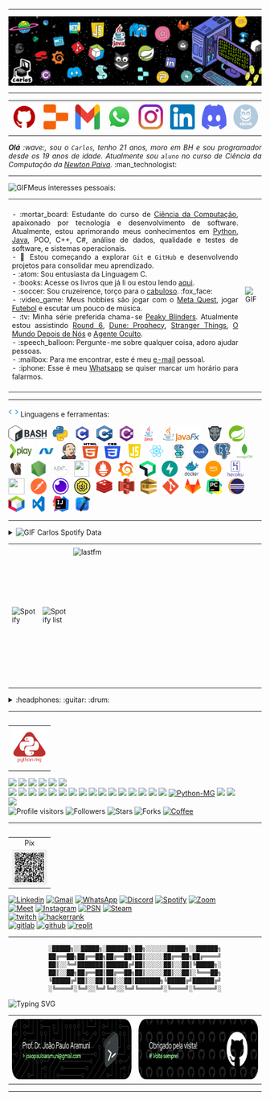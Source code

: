 <!--- Olá, esse é meu readme, fique à vontade para utilizá-lo como quiser! --> 

-----

<div>
<img align="center" alt="Header" src="https://github.com/CarlosGeovane/CarlosGeovane/blob/main/img/header_carlos1.png?raw=true"/>
</div>

-----

<div align="center">
<table>
<tr>
 <td align="center" colspan="11"></td>
</tr> 
<tr>
<td><a href="https://github.com/CarlosGeovane" target="_blank"><img src="https://github.com/CarlosGeovane/CarlosGeovane/blob/main/img/github5.png?raw=true" width="50px" height="50px"/></a>
</td>
<td><a href="https://replit.com/@carlosgeovaneof"><img src="https://github.com/CarlosGeovane/CarlosGeovane/blob/main/img/replit3.svg?raw=true" width="50px" height="50px"/></a>
</td>
<td><a href="mailto:carlosgeovaneoficiall@gmail.com" target="_blank"><img src="https://github.com/CarlosGeovane/CarlosGeovane/blob/main/img/gmail3.png?raw=true" width="50px" height="50px"/></a>
</td>
<td><a href="https://wa.me/5531981087576" target="_blank"><img src="https://github.com/CarlosGeovane/CarlosGeovane/blob/main/img/wpp2.png?raw=true" width="50px" height="50px"/></a>
</td>
<td><a href="https://www.instagram.com/carlos_geovanee/" target="_blank"><img src="https://github.com/CarlosGeovane/CarlosGeovane/blob/main/img/insta2.png?raw=true" width="50px" height="50px"/></a>
</td>
<td><a href="https://www.linkedin.com/in/carlosgeovanebelan/" target="_blank"><img src="https://github.com/CarlosGeovane/CarlosGeovane/blob/main/img/linkedin2.png?raw=true" width="50px" height="50px"/></a>
</td>
</td>
<!--<td><a href="https://slack.com/app_redirect?channel=UVD9N6VCL"><img src="https://github.com/joaopauloaramuni/joaopauloaramuni/blob/main/img/slack.png?raw=true" width="50px" height="50px"/></a>
</td>-->
<td><a href="https://discordapp.com/users/carlosgeovanee" target="_blank"><img src="https://github.com/CarlosGeovane/CarlosGeovane/blob/main/img/discord2.png?raw=true" width="50px" height="50px"/></a>
</td>
<td><a href="https://www.skoob.com.br/perfil/CarlosGeovanee" target="_blank"><img src="https://github.com/CarlosGeovane/CarlosGeovane/blob/main/img/skoob2.png?raw=true" width="50px" height="50px"/></a>
</td>
</td>
</td>
</tr>
<tr>
 <td align="center" colspan="11"></td>
</tr> 
</table>

</div>
<div align="justify">
<i><b>Olá</b> :wave:, sou o <code>Carlos</code>, tenho 21 anos, moro em BH e sou programador desde os 19 anos de idade. Atualmente sou <code>aluno</code> no curso de Ciência da Computação da <a href="https://www.newtonpaiva.br/" target="_blank">Newton Paiva</a>.</i> :man_technologist:<br />
</div>

-----

<div>

<img height="20" alt="GIF" src="https://github.com/joaopauloaramuni/joaopauloaramuni/blob/main/img/soulgem.gif?raw=true"/>Meus interesses pessoais:

<table>
<tr>
 <td align="center" colspan="2"></td>
</tr> 
<tr>
<td>
<div align="justify">
<p> 
- :mortar_board: Estudante do curso de <a href="https://newtonpaiva.br/cursos/graduacao-presencial/ciencia-da-computacao/" target="_blank">Ciência da Computação</a>, apaixonado por tecnologia e desenvolvimento de software.  Atualmente, estou aprimorando meus conhecimentos em <a href="https://www.python.org/" target="_blank">Python</a>, <a href="https://www.java.com/pt-BR/" target="_blank">Java</a>, POO, C++, C#, análise de dados, qualidade e testes de software, e sistemas operacionais.<br />
- 📌 Estou começando a explorar <code>Git</code> e <code>GitHub</code> e desenvolvendo projetos para consolidar meu aprendizado.<br />
- :atom: Sou entusiasta da Linguagem C.<br />
- :books: Acesse os livros que já li ou estou lendo <a href="https://www.skoob.com.br/perfil/CarlosGeovanee" target="_blank">aqui</a>.<br />
- :soccer: Sou cruzeirence, torço para o <a href="https://www.cruzeiro.com.br/" target="_blank">cabuloso</a>. :fox_face:<br />
- :video_game: Meus hobbies são jogar com o <a href="https://www.meta.com/quest/?srsltid=AfmBOoqGA_49rYZ7o_y0XhgqCNgx4VRvWzcVZw1ZXYfqAMaWz-_ekNFo)" target="_blank">Meta Quest</a>, jogar <a href="https://cbf.com.br/" target="_blank">Futebol</a> e escutar um pouco de música.<br />
- :tv: Minha série preferida chama-se <a href="https://www.imdb.com/pt/title/tt2442560/?ref_=nv_sr_srsg_0_tt_8_nm_0_in_0_q_the%2520peak%2520blinders" target="_blank">Peaky Blinders</a>. Atualmente estou assistindo <a href="https://www.imdb.com/pt/title/tt10919420/?ref_=mv_close" target="_blank">Round 6</a>, <a href="https://www.imdb.com/pt/title/tt10466872/" target="_blank">Dune: Prophecy</a>, <a href="https://www.imdb.com/pt/title/tt4574334/?ref_=nv_sr_srsg_0_tt_8_nm_0_in_0_q_stranger" target="_blank">Stranger Things</a>, <a href="https://www.imdb.com/pt/title/tt12747748/?ref_=nv_sr_srsg_0_tt_8_nm_0_in_0_q_o%2520mundo%2520depois" target="_blank">O Mundo Depois de Nós</a> e <a href="https://www.imdb.com/pt/title/tt1649418/?ref_=nv_sr_srsg_0_tt_7_nm_0_in_0_q_agente%2520oculto" target="_blank">Agente Oculto</a>.<br />
- :speech_balloon: Pergunte-me sobre qualquer coisa, adoro ajudar pessoas.<br />
- :mailbox: Para me encontrar, este é meu <a href="mailto:carlosgeovaneoficiall@gmail.com" target="_blank">e-mail</a> pessoal.<br />
- :iphone: Esse é meu <a href="https://wa.me/5531981087576" target="_blank">Whatsapp</a> se quiser marcar um horário para falarmos.<br />
</p>
</div>
</td>
<td>
<div>
<img alt="GIF" src="https://github.com/joaopauloaramuni/joaopauloaramuni/blob/main/img/dev.gif?raw=true" width="340px" height="650px"/>
</div>
</td>
</tr>
<tr>
 <td align="center" colspan="2"></td>
</tr> 
</table>

</div>

-----

<div>

<img height="20" alt="GIF" src="https://github.com/CarlosGeovane/CarlosGeovane/blob/main/img/skills.gif?raw=true"/>&nbsp;Linguagens e ferramentas:

<code><a href="https://www.gnu.org/software/bash/" target="_blank"><img height="32" src="https://github.com/CarlosGeovane/CarlosGeovane/blob/main/img/bash.png?raw=true"/></a></code>
&nbsp; 
<code><a href="https://www.python.org/" target="_blank"><img width="32" height="32" src="https://github.com/CarlosGeovane/CarlosGeovane/blob/main/img/python.png?raw=true"/></a></code>
&nbsp; 
<code><a href="https://www.open-std.org/jtc1/sc22/wg14/" target="_blank"><img width="32" height="32" src="https://github.com/CarlosGeovane/CarlosGeovane/blob/main/img/c.png?raw=true"/></a></code>
&nbsp; 
<code><a href="https://isocpp.org/" target="_blank"><img width="32" height="32" src="https://github.com/CarlosGeovane/CarlosGeovane/blob/main/img/cpp.svg?raw=true"/></a></code>
&nbsp; 
<code><a href="https://docs.microsoft.com/pt-br/dotnet/csharp/" target="_blank"><img width="32" height="32" src="https://github.com/CarlosGeovane/CarlosGeovane/blob/main/img/csharp.png?raw=true"/></a></code>
&nbsp; 
<code><a href="https://www.java.com/pt-BR/" target="_blank"><img width="32" height="32" src="https://github.com/CarlosGeovane/CarlosGeovane/blob/main/img/java.png?raw=true"/></a></code>
&nbsp; 
<code><a href="https://openjfx.io/" target="_blank"><img height="32" src="https://github.com/CarlosGeovane/CarlosGeovane/blob/main/img/javafx.png?raw=true"/></a></code>
&nbsp; 
<code><a href="https://www.primefaces.org/" target="_blank"><img width="32" height="32" src="https://github.com/CarlosGeovane/CarlosGeovane/blob/main/img/primefaces.png?raw=true"/></a></code>
&nbsp;
<code><a href="https://spring.io/" target="_blank"><img width="32" height="32" src="https://github.com/CarlosGeovane/CarlosGeovane/blob/main/img/spring.png?raw=true"/></a></code>
&nbsp;
<code><a href="https://www.playframework.com/" target="_blank"><img width="48" height="32" src="https://github.com/CarlosGeovane/CarlosGeovane/blob/main/img/play.png?raw=true"/></a></code>
&nbsp;
<code><a href="https://dotnet.microsoft.com/en-us/" target="_blank"><img width="32" height="32" src="https://github.com/CarlosGeovane/CarlosGeovane/blob/main/img/dotnet.png?raw=true"/></a></code>
&nbsp;
<code><a href="https://www.jenkins.io/" target="_blank"><img width="32" height="32" src="https://github.com/CarlosGeovane/CarlosGeovane/blob/main/img/jenkins.svg?raw=true"/></a></code>
&nbsp;
<code><a href="https://www.w3schools.com/html/" target="_blank"><img width="32" height="32" src="https://github.com/CarlosGeovane/CarlosGeovane/blob/main/img/html.svg?raw=true"/></a></code>
&nbsp; 
<code><a href="https://www.w3schools.com/css/" target="_blank"><img width="32" height="32" src="https://github.com/CarlosGeovane/CarlosGeovane/blob/main/img/css.svg?raw=true"/></a></code>
&nbsp; 
<code><a href="https://www.w3schools.com/js/" target="_blank"><img width="32" height="32" src="https://github.com/CarlosGeovane/CarlosGeovane/blob/main/img/js.png?raw=true"/></a></code>
&nbsp; 
<code><a href="https://pt-br.reactjs.org/" target="_blank"><img width="32" height="32" src="https://github.com/CarlosGeovane/CarlosGeovane/blob/main/img/react.png?raw=true"/></a></code>
&nbsp; 
<code><a href="https://docs.microsoft.com/pt-br/windows/win32/lwef/using-vbscript" target="_blank"><img width="32" height="32" src="https://github.com/CarlosGeovane/CarlosGeovane/blob/main/img/vbs.png?raw=true"/></a></code>
&nbsp; 
<code><a href="https://www.mysql.com/" target="_blank"><img width="32" height="32" src="https://github.com/CarlosGeovane/CarlosGeovane/blob/main/img/mysql.png?raw=true"/></a></code>
&nbsp; 
<code><a href="https://www.postgresql.org/" target="_blank"><img width="32" height="32" src="https://github.com/CarlosGeovane/CarlosGeovane/blob/main/img/postgresql.png?raw=true"/></a></code>
&nbsp; 
<code><a href="https://www.mongodb.com/pt-br" target="_blank"><img width="32" height="32" src="https://github.com/CarlosGeovane/CarlosGeovane/blob/main/img/mongodb.png?raw=true"/></a></code>
&nbsp; 
<code><a href="https://dbeaver.io/" target="_blank"><img width="32" height="32" src="https://github.com/CarlosGeovane/CarlosGeovane/blob/main/img/dbeaver.png?raw=true"/></a></code>
&nbsp; 
<code><a href="https://nodejs.org/en/" target="_blank"><img width="32" height="32" src="https://github.com/CarlosGeovane/CarlosGeovane/blob/main/img/nodejs.png?raw=true"/></a></code>
&nbsp;
<code><a href="https://nextjs.org/" target="_blank"><img width="32" height="32" src="https://github.com/CarlosGeovane/CarlosGeovane/blob/main/img/nextjs.png?raw=true"/></a></code>
&nbsp;
<code><a href="https://jestjs.io/pt-BR/" target="_blank"><img width="30" height="32" src="https://github.com/CarlosGeovane/CarlosGeovane/blob/main/img/jest.png?raw=true"/></a></code>
&nbsp;
<code><a href="https://prometheus.io/" target="_blank"><img width="32" height="32" src="https://github.com/CarlosGeovane/CarlosGeovane/blob/main/img/prometheus.png?raw=true"/></a></code>
&nbsp;
<code><a href="https://grafana.com/" target="_blank"><img width="32" height="32" src="https://github.com/CarlosGeovane/CarlosGeovane/blob/main/img/grafana.png?raw=true"/></a></code>
&nbsp; 
<code><a href="https://newrelic.com/pt" target="_blank"><img width="32" height="32" src="https://github.com/CarlosGeovane/CarlosGeovane/blob/main/img/newrelic.png?raw=true"/></a></code>
&nbsp; 
<code><a href="https://fastapi.tiangolo.com/" target="_blank"><img width="32" height="32" src="https://github.com/CarlosGeovane/CarlosGeovane/blob/main/img/fastapi.svg?raw=true"/></a></code>
&nbsp; 
<code><a href="https://www.docker.com/" target="_blank"><img width="32" height="32" src="https://github.com/CarlosGeovane/CarlosGeovane/blob/main/img/docker.png?raw=true"/></a></code>
&nbsp; 
<code><a href="https://aws.amazon.com/pt/" target="_blank"><img width="32" height="32" src="https://github.com/CarlosGeovane/CarlosGeovane/blob/main/img/aws.png?raw=true"/></a></code>
&nbsp; 
<code><a href="https://www.heroku.com/" target="_blank"><img width="32" height="32" src="https://github.com/CarlosGeovane/CarlosGeovane/blob/main/img/heroku.png?raw=true"/></a></code>
&nbsp; 
<code><a href="https://fly.io/" target="_blank"><img width="32" height="32" src="https://github.com/CarlosGeovane/CarlosGeovane/blob/main/img/fly.png?raw=true"/></a></code>
&nbsp; 
<code><a href="https://www.postman.com/" target="_blank"><img width="32" height="32" src="https://github.com/CarlosGeovane/CarlosGeovane/blob/main/img/postman.png?raw=true"/></a></code>
&nbsp; 
<code><a href="https://insomnia.rest/" target="_blank"><img width="32" height="32" src="https://github.com/CarlosGeovane/CarlosGeovane/blob/main/img/insomnia.png?raw=true"/></a></code>
&nbsp; 
<code><a href="https://www.soapui.org/" target="_blank"><img width="32" height="32" src="https://github.com/CarlosGeovane/CarlosGeovane/blob/main/img/soap.png?raw=true"/></a></code>
&nbsp; 
<code><a href="https://redis.io/" target="_blank"><img width="32" height="32" src="https://github.com/CarlosGeovane/CarlosGeovane/blob/main/img/redis.png?raw=true"/></a></code>
&nbsp;
<code><a href="https://aws.amazon.com/pt/s3/" target="_blank"><img width="32" height="32" src="https://github.com/CarlosGeovane/CarlosGeovane/blob/main/img/s3.svg?raw=true"/></a></code>
&nbsp;
<code><a href="https://aws.amazon.com/pt/sqs/" target="_blank"><img width="32" height="32" src="https://github.com/CarlosGeovane/CarlosGeovane/blob/main/img/sqs.png?raw=true"/></a></code>
&nbsp;
<code><a href="https://git-scm.com/" target="_blank"><img width="32" height="32" src="https://github.com/CarlosGeovane/CarlosGeovane/blob/main/img/git.png?raw=true"/></a></code>
&nbsp; 
<code><a href="https://about.gitlab.com/" target="_blank"><img width="32" height="32" src="https://github.com/CarlosGeovane/CarlosGeovane/blob/main/img/gitlab.png?raw=true"/></a></code>
&nbsp; 
<code><a href="https://www.jetbrains.com/pt-br/pycharm/download/" target="_blank"><img width="32" height="32" src="https://github.com/CarlosGeovane/CarlosGeovane/blob/main/img/pc.png?raw=true"/></a></code>
&nbsp; 
<code><a href="https://www.eclipse.org/downloads/" target="_blank"><img width="32" height="32" src="https://github.com/CarlosGeovane/CarlosGeovane/blob/main/img/eclipse.png?raw=true"/></a></code>
&nbsp; 
<code><a href="https://netbeans.apache.org/" target="_blank"><img width="32" height="32" src="https://github.com/CarlosGeovane/CarlosGeovane/blob/main/img/netbeans.png?raw=true"/></a></code>
&nbsp;
<code><a href="https://code.visualstudio.com/" target="_blank"><img width="32" height="32" src="https://github.com/CarlosGeovane/CarlosGeovane/blob/main/img/vs.png?raw=true"/></a></code>
&nbsp;
<code><a href="https://www.jetbrains.com/idea/" target="_blank"><img width="32" height="32" src="https://github.com/CarlosGeovane/CarlosGeovane/blob/main/img/intellij.png?raw=true"/></a></code>
&nbsp;
<code><a href="https://developer.apple.com/xcode/" target="_blank"><img width="32" height="32" src="https://github.com/CarlosGeovane/CarlosGeovane/blob/main/img/xcode.png?raw=true"/></a></code>
</div>

-----

<div>
<details>
<summary><img height="20" alt="GIF" src="https://github.com/joaopauloaramuni/joaopauloaramuni/blob/main/img/spotify.gif?raw=true"/> Carlos Spotify Data</summary>
<img src="https://data-card-for-spotify.herokuapp.com/api/card?user_id=5tice3m8ljt7gd5q0nmji48gy" alt="Data Card for Spotify">
</details>
</div>

<div align="center">
<table>
<tr>
 <td align="center" colspan="3"></td>
</tr> 
<tr>
<td>
<img alt="Spotify" width="200px" height="270px" src="https://spotify-github-profile.kittinanx.com/api/view?uid=5tice3m8ljt7gd5q0nmji48gy&cover_image=true&theme=default&show_offline=false&background_color=121212&interchange=false"/>
</td>
<td>
<img alt="Spotify list" width="200px" height="270px" src="https://spotify-recently-played-readme.vercel.app/api?user=5tice3m8ljt7gd5q0nmji48gy&count=10"/>
</td>
<td>
<!-- <a href="https://twitter.com/joaoaramuni" target="_blank"><img align="right" width="400px" height="270px" alt="tweets" src="https://github-readme-twitter.gazf.vercel.app/api?id=joaoaramuni"/></a> -->
<a href="https://www.last.fm/pt/user/CarlosGeovanee" target="_blank"><img align="right" width="400px" height="270px" alt="lastfm" src="https://lastfm-recently-played.vercel.app/api?user=CarlosGeovanee&width=400"/></a>
</td>
</tr>
<tr>
 <td align="center" colspan="3"></td>
</tr> 
</table>
</div>

<div>
<details>
<summary>:headphones: :guitar: :drum:</summary>

[Charlie Brown Jr. - Céu Azul Ao Vivo - Chegou Quem Faltava](https://github.com/CarlosGeovane/CarlosGeovane/assets/58268075/c6568311-54c8-4c00-aced-26aacd69f8a1)

</details>
</div>

-----

<div>
<table align="right">
<tr>
 <td align="center" colspan="1"></td>
</tr> 
<tr>
<td><a href="https://pythonmg.github.io/" target="_blank"><img src="https://github.com/CarlosGeovane/CarlosGeovane/blob/main/img/pythonmg.png?raw=true" width="70px" height="70px"/></a></td>
</tr>
<tr>
 <td align="center" colspan="1"></td>
</tr> 
</table>
<img src="https://img.shields.io/badge/Python-Dev-blue?logo=Python"/>
<img src="https://img.shields.io/badge/Java-Dev-blue"/>
<img src="https://img.shields.io/badge/C-Enthusiast-blue"/>
<img src="https://img.shields.io/badge/TDD-Dev-blue"/>
<img src="https://img.shields.io/badge/Clean%20Code-Dev-blue"/>
<img src="https://img.shields.io/badge/Open%20Source-Dev-blue?logo=opensourceinitiative"/>
<br />
<img src="https://img.shields.io/badge/Flask-Dev-blue?logo=Flask"/>
<img src="https://img.shields.io/badge/FastAPI-Dev-blue?logo=FastAPI"/>
<img src="https://img.shields.io/badge/JavaScript-Dev-blue?logo=javascript"/>
<img src="https://img.shields.io/badge/Node.js-Dev-blue?logo=Node.js"/>
<img src="https://img.shields.io/badge/Next.js-Dev-blue?logo=Next.js"/>
<img src="https://img.shields.io/badge/Remix-Dev-blue?logo=Remix"/>
<img src="https://img.shields.io/badge/AWS-Dev-blue?logo=amazonaws"/>
<img src="https://img.shields.io/badge/S3-Dev-blue?logo=amazons3"/>
<img src="https://img.shields.io/badge/EC2-Dev-blue?logo=amazonec2"/>
<img src="https://img.shields.io/badge/SQS-Dev-blue?logo=amazonsqs"/>
<img src="https://img.shields.io/badge/Cloud%20Watch-Dev-blue?logo=amazoncloudwatch"/>
<img src="https://img.shields.io/badge/Docker-Dev-blue?logo=docker"/>
<img src="https://img.shields.io/badge/Grafana-Dev-blue?logo=grafana"/>
<img src="https://img.shields.io/badge/New%20Relic-Dev-blue?logo=newrelic"/>
<img src="https://img.shields.io/badge/Heroku-Dev-blue?logo=heroku"/>
<img src="https://img.shields.io/badge/Fly.io-Dev-blue?logo=flydotio"/>
<a href="https://github.com/pythonmg" target="_blank"><img alt="Python-MG" src="https://img.shields.io/badge/Siga%20a%20comunidade%20mineira%20de%20python%3A-Python--MG-blue?logo=Python"/></a>
<img src="https://img.shields.io/badge/OS-macOS-informational?logo=apple&logoColor=white"/>
<img src="https://img.shields.io/badge/OS-Linux-informational?logo=linux&logoColor=white"/>
<br />
<a href="https://stars.github.com/nominate/" target="_blank"><img src="https://img.shields.io/static/v1?label=%F0%9F%8C%9F&message=If%20useful&color=blue"/></a>
<br />
<img width="175" alt="Profile visitors" src="https://komarev.com/ghpvc/?username=CarlosGeovane"/>
<img alt="Followers" src="https://img.shields.io/github/followers/CarlosGeovane?style=social"/>
<img alt="Stars" src="https://img.shields.io/github/stars/CarlosGeovane?style=social"/>
<img alt="Forks" src="https://img.shields.io/github/forks/CarlosGeovane/CarlosGeovane?logo=git"/>
<a href="https://github.com/CarlosGeovane/CarlosGeovane/blob/main/img/meupix.png?raw=true" target="_blank"><img alt="Coffee" src="https://img.shields.io/badge/Buy%20me%20a%20coffee-white?logo=buymeacoffee&logoColor=black"/></a>
</div>

-----

<div>
<table align="right">
<tr>
 <td align="center" colspan="1">Pix</td>
</tr> 
<tr>
<td><img src="https://github.com/CarlosGeovane/CarlosGeovane/blob/main/img/meupix.png?raw=true" width="70px" height="70px"/></td>
</tr>
</table>
<a href="https://www.linkedin.com/in/carlosgeovanebelan/" target="_blank"><img alt="Linkedin" src="https://img.shields.io/badge/LinkedIn-0077B5?style=for-the-badge&logo=linkedin&logoColor=white"/></a>
<a href="mailto:carlosgeovaneoficiall@gmail.com" target="_blank"><img alt="Gmail" src="https://img.shields.io/badge/Gmail-D14836?style=for-the-badge&logo=gmail&logoColor=white"/></a>
<a href="https://wa.me/5531981087576" target="_blank"><img alt="WhatsApp" src="https://img.shields.io/badge/WhatsApp-25D366?style=for-the-badge&logo=whatsapp&logoColor=white"/></a>
<a href="https://discordapp.com/users/carlosgeovanee" target="_blank"><img alt="Discord" src="https://img.shields.io/badge/Discord-7289DA?style=for-the-badge&logo=discord&logoColor=white"/></a>
<a href="https://open.spotify.com/user/5tice3m8ljt7gd5q0nmji48gy?si=45c49575a1ba4cb7" target="_blank"><img alt="Spotify" src="https://img.shields.io/badge/Spotify-1ED760?&style=for-the-badge&logo=spotify&logoColor=white"/></a>
<a href="https://us04web.zoom.us/j/3513107344?pwd=oxBAM64hsjpCTAILmOiJkPfabtBLM2.1" target="_blank"><img alt="Zoom" src="https://img.shields.io/badge/Zoom-2D8CFF?style=for-the-badge&logo=zoom&logoColor=white"/></a><br />
<a href="https://meet.google.com/pni-eisa-ksw" target="_blank"><img alt="Meet" src="https://img.shields.io/badge/Google%20Meet-00897B?style=for-the-badge&logo=google-meet&logoColor=white"/></a>
<a href="https://www.instagram.com/carlos_geovanee/" target="_blank"><img alt="Instagram" src="https://img.shields.io/badge/Instagram-E4405F?style=for-the-badge&logo=instagram&logoColor=white"/></a>
<a href="https://www.playstation.com/pt-br/support/account/add-friends-psn/" target="_blank"><img alt="PSN" src="https://img.shields.io/badge/PlayStation-003791?style=for-the-badge&logo=playstation&logoColor=white"/></a>
<a href="https://steamcommunity.com/id/carlos_geovanee/" target="_blank"><img alt="Steam" src="https://img.shields.io/badge/Steam-000000?style=for-the-badge&logo=steam&logoColor=white"/></a><br />
<a href="https://www.twitch.tv/carlos_geovanee" target="_blank"><img alt="twitch" src="https://img.shields.io/badge/Twitch-9146FF?style=for-the-badge&logo=twitch&logoColor=white"/></a>
<a href="https://www.hackerrank.com/carlosgeovaneof1" target="_blank"><img alt="hackerrank" src="https://img.shields.io/badge/-Hackerrank-2EC866?style=for-the-badge&logo=HackerRank&logoColor=white"/></a>
<br />
<a href="https://gitlab.com/CarlosGeovane" target="_blank"><img alt="gitlab" src="https://img.shields.io/badge/GitLab-330F63?style=for-the-badge&logo=gitlab&logoColor=white"/></a>
<a href="https://github.com/CarlosGeovane" target="_blank"><img alt="github" src="https://img.shields.io/badge/GitHub-100000?style=for-the-badge&logo=github&logoColor=white"/></a>
<a href="https://replit.com/@carlosgeovaneof" target="_blank"><img alt="replit" src="https://img.shields.io/badge/replit-667881?style=for-the-badge&logo=replit&logoColor=orange"/></a>
</div>

-----

<div align="center">

```text
░█████╗░░█████╗░██████╗░██╗░░░░░░█████╗░░██████╗
██╔══██╗██╔══██╗██╔══██╗██║░░░░░██╔══██╗██╔════╝
██║░░╚═╝███████║██████╔╝██║░░░░░██║░░██║╚█████╗░
██║░░██╗██╔══██║██╔══██╗██║░░░░░██║░░██║░╚═══██╗
╚█████╔╝██║░░██║██║░░██║███████╗╚█████╔╝██████╔╝
░╚════╝░╚═╝░░╚═╝╚═╝░░╚═╝╚══════╝░╚════╝░╚═════╝░
```                                        

</div>

<img src="https://readme-typing-svg.demolab.com?font=Fira+Code&pause=1000&color=17F77D&width=435&lines=//Foi+um+prazer+ter+voc%C3%AA+por+aqui!;//Volte+sempre!" alt="Typing SVG" />

<div>
<table>
<tr>
 <td align="center" colspan="2"></td>
</tr> 
<tr>
<td>
<a href="mailto:carlosgeovaneoficiall@gmail.com" target="_blank"><img align="center" width="400px" height="120px" src="https://github.com/CarlosGeovane/CarlosGeovane/blob/main/img/githubfooter2.png?raw=true" alt="github-footer2"/></a>
</td>
<td>
<a href="https://github.com/CarlosGeovane" target="_blank"><img align="center" width="400px" height="120px" src="https://github.com/CarlosGeovane/CarlosGeovane/blob/main/img/githubfooter1.png?raw=true" alt="github-footer1"/></a>
</td>
</tr>
<tr>
 <td align="center" colspan="2"></td>
</tr> 
</table>
</div>

-----
